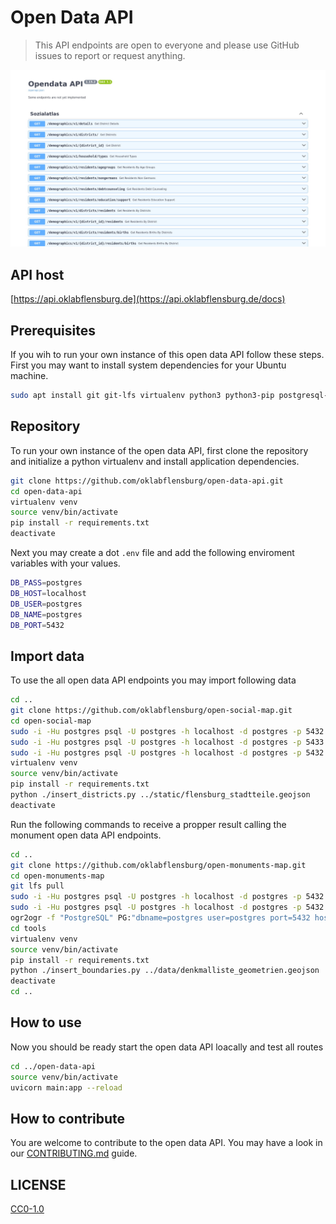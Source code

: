 # Open Data API

> This API endpoints are open to everyone and please use GitHub issues to report or request anything.

![Screenshot Documentation](https://raw.githubusercontent.com/oklabflensburg/open-data-api/main/screenshot_open_data_api.jpg)


## API host

[https://api.oklabflensburg.de](https://api.oklabflensburg.de/docs)


## Prerequisites

If you wih to run your own instance of this open data API follow these steps. First you may want to install system dependencies for your Ubuntu machine.

```sh
sudo apt install git git-lfs virtualenv python3 python3-pip postgresql-15 postgresql-15-postgis-3 postgis gdal-bin
```


## Repository

To run your own instance of the open data API, first clone the repository and initialize a python virtualenv and install application dependencies.

```sh
git clone https://github.com/oklabflensburg/open-data-api.git
cd open-data-api
virtualenv venv
source venv/bin/activate
pip install -r requirements.txt
deactivate
```


Next you may create a dot `.env` file and add the following enviroment variables with your values.

```sh
DB_PASS=postgres
DB_HOST=localhost
DB_USER=postgres
DB_NAME=postgres
DB_PORT=5432
```


## Import data

To use the all open data API endpoints you may import following data

```sh
cd ..
git clone https://github.com/oklabflensburg/open-social-map.git
cd open-social-map
sudo -i -Hu postgres psql -U postgres -h localhost -d postgres -p 5432 < data/cleanup_database_schema.sql
sudo -i -Hu postgres psql -U postgres -h localhost -d postgres -p 5433 < data/flensburg_sozialatlas.sql
sudo -i -Hu postgres psql -U postgres -h localhost -d postgres -p 5432 < data/flensburg_sozialatlas_metadaten.sql
virtualenv venv
source venv/bin/activate
pip install -r requirements.txt
python ./insert_districts.py ../static/flensburg_stadtteile.geojson
deactivate
```

Run the following commands to receive a propper result calling the monument open data API endpoints.

```sh
cd ..
git clone https://github.com/oklabflensburg/open-monuments-map.git
cd open-monuments-map
git lfs pull
sudo -i -Hu postgres psql -U postgres -h localhost -d postgres -p 5432 < data/flensburg_denkmalschutz.sql
sudo -i -Hu postgres psql -U postgres -h localhost -d postgres -p 5432 < data/denkmalliste_geometrien_schema.sql
ogr2ogr -f "PostgreSQL" PG:"dbname=postgres user=postgres port=5432 host=localhost" "data/vg250.geojson" -nln vg250
cd tools
virtualenv venv
source venv/bin/activate
pip install -r requirements.txt
python ./insert_boundaries.py ../data/denkmalliste_geometrien.geojson
deactivate
cd ..
```


## How to use

Now you should be ready start the open data API loacally and test all routes

```sh
cd ../open-data-api
source venv/bin/activate
uvicorn main:app --reload
```


## How to contribute

You are welcome to contribute to the open data API. You may have a look in our [CONTRIBUTING.md](CONTRIBUTING.md) guide.



## LICENSE

[CC0-1.0](LICENSE)
